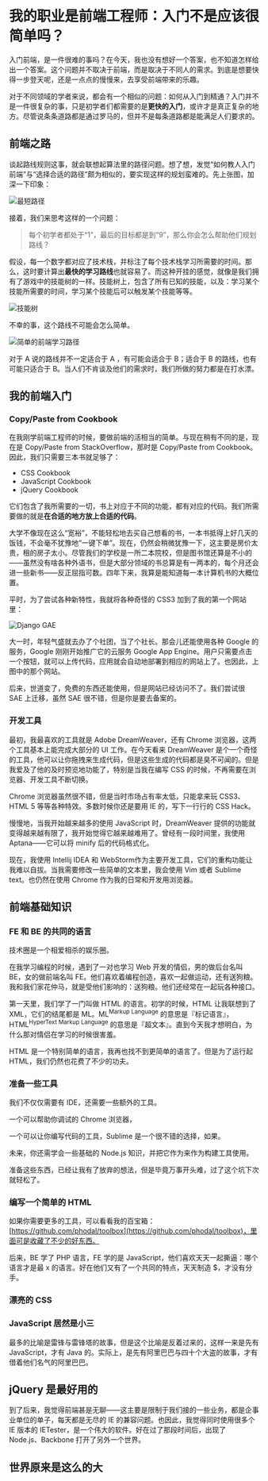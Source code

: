 我的职业是前端工程师：入门不是应该很简单吗？
===

入门前端，是一件很难的事吗？在今天，我也没有想好一个答案，也不知道怎样给出一个答案。这个问题并不取决于前端，而是取决于不同人的需求。到底是想要快得一步登天呢，还是一点点的慢慢来，去享受前端带来的乐趣。

对于不同领域的学者来说，都会有一个相似的问题：如何从入门到精通？入门并不是一件很复杂的事，只是初学者们都需要的是**更快的入门**，或许才是真正复杂的地方。尽管说条条道路都是通过罗马的，但并不是每条道路都是能满足人们要求的。

前端之路
---

谈起路线规则这事，就会联想起算法里的路径问题。想了想，发觉“如何教人入门前端”与“选择合适的路径”颇为相似的，要实现这样的规划蛮难的。先上张图，加深一下印象：

![最短路径](../images/short-path.jpg)

接着，我们来思考这样的一个问题：

> 每个初学者都处于“1”，最后的目标都是到“9”，那么你会怎么帮助他们规划路线？

假设，每一个数字都对应了技术栈，并标注了每个技术栈学习所需要的时间。那么，这时要计算出**最快的学习路线**也就容易了。而这种开挂的感觉，就像是我们拥有了游戏中的技能树的一样。技能树上，包含了所有已知的技能，以及：学习某个技能所需要的时间，学习某个技能后可以触发某个技能等等。

![技能树](../images/sherlock.jpg)

不幸的事，这个路线不可能会怎么简单。

![简单的前端学习路径](../images/fe-path.png)

对于 A 说的路线并不一定适合于 A ，有可能会适合于 B；适合于 B 的路线，也有可能只适合于 B。当人们不肯谈及他们的需求时，我们所做的努力都是在打水漂。


我的前端入门
---

### Copy/Paste from Cookbook

在我刚学前端工程师的时候，要做前端的活相当的简单。与现在稍有不同的是，现在是 Copy/Paste from StackOverflow，那时是 Copy/Paste from Cookbook。因此，我们只需要三本书就足够了：

 - CSS Cookbook
 - JavaScript Cookbook
 - jQuery Cookbook

它们包含了我所需要的一切，书上对应于不同的功能，都有对应的代码。我们所需要做的就是**在合适的地方放上合适的代码**。

大学不像现在这么“宽裕”，不能轻松地去买自己想看的书，一本书抵得上好几天的饭钱，不会毫不犹豫地“一键下单”。现在，仍然会稍微犹豫一下，这主要是房价太贵，租的房子太小。尽管我们的学校是一所二本院校，但是图书馆还算是不小的——虽然没有啥各种外语书，但是大部分领域的书总算是有一两本的，每个月还会进一些新书——反正屈指可数。四年下来，我算是能知道每一本计算机书的大概位置。

平时，为了尝试各种新特性，我就将各种奇怪的 CSS3 加到了我的第一个网站里：

![Django GAE](../images/django_gae.jpg)

大一时，年轻气盛就去办了个社团，当了个社长。那会儿还能使用各种 Google 的服务，Google 刚刚开始推广它的云服务 Google App Engine。用户只需要点击一个按钮，就可以上传代码，应用就会自动地部署到相应的网站上了。也因此，上图中的那个网站。

后来，世道变了，免费的东西还能使用，但是网站已经访问不了。我们尝试很 SAE 上迁移，虽然 SAE 很不错，但是你是要去备案的。

### 开发工具

最初，我最喜欢的工具就是 Adobe DreamWeaver，还有 Chrome 浏览器，这两个工具基本上能完成大部分的 UI 工作。在今天看来 DreamWeaver 是个一个奇怪的工具，他可以让你拖拽来生成代码，但是这些生成的代码都是臭不可闻的。但是我爱及了他的及时预览地功能了，特别是当我在编写 CSS 的时候，不再需要在浏览器、开发工具不断切换。

Chrome 浏览器虽然很不错，但是当时市场占有率太低，只能拿来玩 CSS3、HTML 5 等等各种特效。多数时候你还是要用 IE 的，写下一行行的 CSS Hack。

慢慢地，当我开始越来越多的使用 JavaScript 时，DreamWeaver 提供的功能就变得越来越有限了，我开始觉得它越来越难用了。曾经有一段时间里，我使用 Aptana——它可以将 minify 后的代码格式化。

现在，我使用 Intellij IDEA 和 WebStorm作为主要开发工具，它们的重构功能让我难以自拔。当我需要修改一些简单的文本里，我会使用 Vim 或者 Sublime text。也仍然在使用 Chrome 作为我的日常和开发用浏览器。

前端基础知识
---

### FE 和 BE 的共同的语言

技术圈是一个相爱相杀的娱乐圈。

在我学习编程的时候，遇到了一对也学习 Web 开发的情侣，男的做后台名叫 BE，女的做前端名叫 FE。他们喜欢着编程创造，喜欢一起做运动，还有送狗粮。我和我们家花仲马，就是受他们影响的：送狗粮。他们还经常在一起玩各种接口。

第一天里，我们学了一门叫做 HTML 的语言。初学的时候，HTML 让我联想到了 XML，它们的结尾都是 ML。ML<sup>Markup Language</sup> 的意思是『标记语言』，HTML<sup>HyperText Markup Language</sup> 的意思是『超文本』。直到今天我才想明白，为什么那对情侣在学习的时候很害羞。

HTML 是一个特别简单的语言，我再也找不到更简单的语言了。但是为了运行起 HTML，我们仍然也花费了不少的功夫。

### 准备一些工具

我们不仅仅需要有 IDE，还需要一些额外的工具。

一个可以帮助你调试的  Chrome 浏览器，

一个可以让你编写代码的工具，Sublime 是一个很不错的选择，如果。

未来，你还需学会一些基础的 Node.js 知识，并把它作为来作为构建工具使用。

准备这些东西，已经让我有了放弃的想法，但是毕竟万事开头难，过了这个坑下次就轻松了。


### 编写一个简单的 HTML

如果你需要更多的工具，可以看看我的百宝箱：[https://github.com/phodal/toolbox](https://github.com/phodal/toolbox)，里面可是收藏了不少的好东西。

后来，BE 学了 PHP 语言，FE 学的是 JavaScript，他们喜欢天天一起撕逼：哪个语言才是最 x 的语言。好在他们又有了一个共同的特点，天天制造 $，才没有分手。

### 漂亮的 CSS

### JavaScript 居然是小三

最多的比喻是雷锋与雷锋塔的故事，但是这个比喻是反着过来的，这样一来是先有 JavaScript，才有 Java 的。实际上，是先有阿里巴巴与四十个大盗的故事，才有借着他们名气的阿里巴巴。


jQuery 是最好用的
---

到了后来，我觉得前端甚是无聊——这主要是限制于我们接的一些业务，都是企事业单位的单子，每天都是无尽的 IE 的兼容问题。也因此，我觉得同时使用很多个 IE 版本的 IETester，是一个伟大的软件。好在过了那段时间后，出现了 Node.js、Backbone 打开了另外一个世界。

世界原来是这么的大
---

